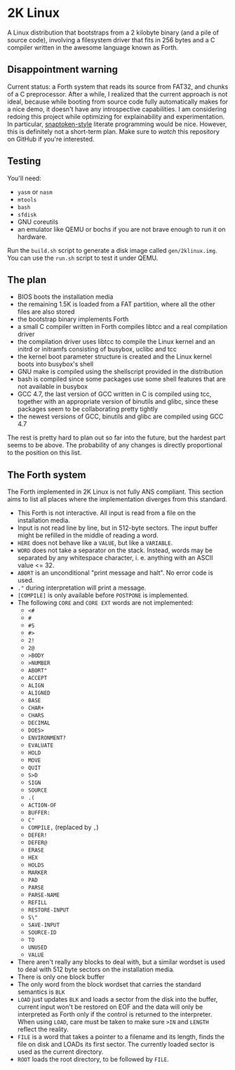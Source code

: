 # 2K Linux

A Linux distribution that bootstraps from a 2 kilobyte binary (and a pile of source code), involving a filesystem driver
that fits in 256 bytes and a C compiler written in the awesome language known as Forth.

## Disappointment warning

Current status: a Forth system that reads its source from FAT32, and chunks of
a C preprocessor. After a while, I realized that the current approach is not
ideal, because while booting from source code fully automatically makes for a
nice demo, it doesn't have any introspective capabilities. I am considering
redoing this project while optimizing for explainability and experimentation.
In particular, [snaptoken-style](https://viewsourcecode.org/snaptoken/) literate
programming would be nice. However, this is definitely not a short-term plan.
Make sure to *watch* this repository on GitHub if you're interested.

## Testing

You'll need:
- `yasm` or `nasm`
- `mtools`
- `bash`
- `sfdisk`
- GNU coreutils
- an emulator like QEMU or bochs if you are not brave enough to run it on hardware.

Run the `build.sh` script to generate a disk image called `gen/2klinux.img`. You can use the `run.sh` script to test it under QEMU.

## The plan

- BIOS boots the installation media
- the remaining 1.5K is loaded from a FAT partition, where all the other files are also stored
- the bootstrap binary implements Forth
- a small C compiler written in Forth compiles libtcc and a real compilation driver
- the compilation driver uses libtcc to compile the Linux kernel and an initrd or initramfs consisting of busybox, uclibc and tcc
- the kernel boot parameter structure is created and the Linux kernel boots into busybox's shell
- GNU make is compiled using the shellscript provided in the distribution
- bash is compiled since some packages use some shell features that are not available in busybox
- GCC 4.7, the last version of GCC written in C is compiled using tcc, together with an appropriate version of binutils and glibc, since these packages seem to be collaborating pretty tightly
- the newest versions of GCC, binutils and glibc are compiled using GCC 4.7

The rest is pretty hard to plan out so far into the future, but the hardest part seems to be above. The probability of any changes is directly proportional to the position on this list.

## The Forth system

The Forth implemented in 2K Linux is not fully ANS compliant. This section aims to list all places where the implementation diverges from this standard.

 - This Forth is not interactive. All input is read from a file on the installation media.
 - Input is not read line by line, but in 512-byte sectors. The input buffer might be refilled in the middle of reading a word.
 - `HERE` does not behave like a `VALUE`, but like a `VARIABLE`.
 - `WORD` does not take a separator on the stack. Instead, words may be separated by any whitespace character, i. e. anything with an ASCII value <= 32.
 - `ABORT` is an unconditional "print message and halt". No error code is used.
 - `."` during interpretation will print a message.
 - `[COMPILE]` is only available before `POSTPONE` is implemented.
 - The following `CORE` and `CORE EXT` words are not implemented:
   - `<#`
   - `#`
   - `#S`
   - `#>`
   - `2!`
   - `2@`
   - `>BODY`
   - `>NUMBER`
   - `ABORT"`
   - `ACCEPT`
   - `ALIGN`
   - `ALIGNED`
   - `BASE`
   - `CHAR+`
   - `CHARS`
   - `DECIMAL`
   - `DOES>`
   - `ENVIRONMENT?`
   - `EVALUATE`
   - `HOLD`
   - `MOVE`
   - `QUIT`
   - `S>D`
   - `SIGN`
   - `SOURCE`
   - `.(`
   - `ACTION-OF`
   - `BUFFER:`
   - `C"`
   - `COMPILE,` (replaced by `,`)
   - `DEFER!`
   - `DEFER@`
   - `ERASE`
   - `HEX`
   - `HOLDS`
   - `MARKER`
   - `PAD`
   - `PARSE`
   - `PARSE-NAME`
   - `REFILL`
   - `RESTORE-INPUT`
   - `S\"`
   - `SAVE-INPUT`
   - `SOURCE-ID`
   - `TO`
   - `UNUSED`
   - `VALUE`
 - There aren't really any blocks to deal with, but a similar wordset is used to deal with 512 byte sectors on the installation media.
 - There is only one block buffer
 - The only word from the block wordset that carries the standard semantics is `BLK`
 - `LOAD` just updates `BLK` and loads a sector from the disk into the buffer, current input won't be restored on EOF and the data will only be interpreted as Forth only if the control is returned to the interpreter. When using `LOAD`, care must be taken to make sure `>IN` and `LENGTH` reflect the reality.
 - `FILE` is a word that takes a pointer to a filename and its length, finds the file on disk and LOADs its first sector. The currently loaded sector is used as the current directory.
 - `ROOT` loads the root directory, to be followed by `FILE`.
